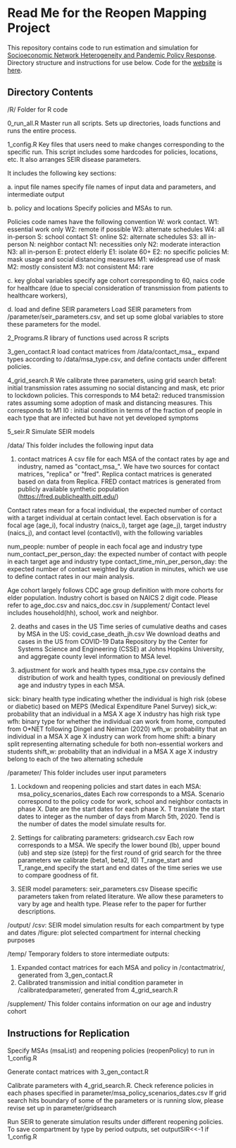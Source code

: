 # Read Me for the Reopen Mapping Project

This repository contains code to run estimation and simulation for [Socioeconomic Network Heterogeneity and Pandemic Policy Response](https://www.nber.org/papers/w27374). Directory structure and instructions for use below. Code for the [website](reopenmappingproject.com) is [here](https://github.com/dalek2point3/reopen-website/).


## Directory Contents

/R/
Folder for R code

0_run_all.R
Master run all scripts. Sets up directories, loads functions and runs the entire process. 

1_config.R
Key files that users need to make changes corresponding to the specific run. 
This script includes some hardcodes for policies, locations, etc. It also arranges SEIR disease parameters.  

It includes the following key sections:

a. input file names
specify file names of input data and parameters, and intermediate output

b. policy and locations
Specify policies and MSAs to run. 

Policies code names have the following convention
W: work contact. 
	W1: essential work only
	W2: remote if possible
	W3: alternate schedules
	W4: all in-person
S: school contact
	S1: online
	S2: alternate schedules 
	S3: all in-person
N: neighbor contact
	N1: necessities only
	N2: moderate interaction
	N3: all in-person
E: protect elderly
	E1: isolate 60+ 
	E2: no specific policies
M: mask usage and social distancing measures 
	M1: widespread use of mask
	M2: mostly consistent
	M3: not consistent
	M4: rare

c. key global variables
specify age cohort corresponding to 60, 
naics code for healthcare (due to special consideration of transmission from patients to healthcare workers),

d. load and define SEIR parameters
Load SEIR parameters from /parameter/seir_parameters.csv, and set up some global variables to store these parameters for the model. 


2_Programs.R
library of functions used across R scripts

3_gen_contact.R
load contact matrices from /data/contact_msa<msa code>_<source>, expand types according to /data/msa_type.csv, and define contacts under different policies.

4_grid_search.R
We calibrate three parameters, using grid search
beta1: initial transmission rates assuming no social distancing and mask, etc prior to lockdown policies. This corresponds to M4
beta2: reduced transmission rates assuming some adoption of mask and distancing measures. This corresponds to M1
I0   : initial condition in terms of the fraction of people in each type that are infected but have not yet developed symptoms

5_seir.R
Simulate SEIR models


/data/
This folder includes the following input data

1. contact matrices
A csv file for each MSA of the contact rates by age and industry, named as "contact_msa<msa code>_<source>".
We have two sources for contact matrices, "replica" or "fred". 
Replica contact matrices is generated based on data from Replica. 
FRED contact matrices is generated from publicly available synthetic population (https://fred.publichealth.pitt.edu/)


Contact rates mean for a focal individual, the expected number of contact with a target individual at certain contact level. 
Each observation is for a focal age (age_i), focal industry (naics_i), target age (age_j), target industry (naics_j), and contact level (contactlvl), with the following variables

num_people: number of people in each focal age and industry type
num_contact_per_person_day: the expected number of contact with people in each target age and industry type
contact_time_min_per_person_day: the expected number of contact weighted by duration in minutes, which we use to define contact rates in our main analysis.

Age cohort largely follows CDC age group definition with more cohorts for elder population. 
Industry cohort is based on NAICS 2 digit code. 
Please refer to age_doc.csv and naics_doc.csv in /supplement/
Contact level includes household(hh), school, work and neighbor.


2. deaths and cases in the US
Time series of cumulative deaths and cases by MSA in the US: covid_case_death_jh.csv 
We download deaths and cases in the US from COVID-19 Data Repository by the Center for Systems Science and Engineering (CSSE) at Johns Hopkins University, 
and aggregate county level information to MSA level. 



3. adjustment for work and health types
msa_type.csv contains the distribution of work and health types, conditional on previously defined age and industry types in each MSA. 

sick: binary health type indicating whether the individual is high risk (obese or diabetic) based on MEPS (Medical Expenditure Panel Survey)
sick_w: probability that an individual in a MSA X age X industry has high risk type
wfh: binary type for whether the individual can work from home, computed from O*NET following Dingel and Neiman (2020)
wfh_w: probability that an individual in a MSA X age X industry can work from home
shift: a binary split representing alternating schedule for both non-essential workers and students
shift_w: probability that an individual in a MSA X age X industry belong to each of the two alternating schedule


/parameter/
This folder includes user input parameters

1. Lockdown and reopening policies and start dates in each MSA: msa_policy_scenarios_dates
Each row corresponds to a MSA. 
Scenario<X> correspond to the policy code for work, school and neighbor contacts in phase X.
Date<X> are the start dates for each phase X.
T<X> translate the start dates to integer as the number of days from March 5th, 2020. 
Tend is the number of dates the model simulate results for. 


2. Settings for calibrating parameters: gridsearch.csv
Each row corresponds to a MSA. 
We specify the lower bound (lb), upper bound (ub) and step size (step) for the first round of grid search for the three parameters we calibrate (beta1, beta2, I0)
T_range_start and T_range_end specify the start and end dates of the time series we use to compare goodness of fit. 


3. SEIR model parameters: seir_parameters.csv
Disease specific parameters taken from related literature. 
We allow these parameters to vary by age and health type.
Please refer to the paper for further descriptions. 

/output/
/csv: SEIR model simulation results for each compartment by type and dates
/figure: plot selected compartment for internal checking purposes

/temp/
Temporary folders to store intermediate outputs:
1. Expanded contact matrices for each MSA and policy in /contactmatrix/, generated from 3_gen_contact.R
2. Calibrated transmission and initial condition parameter in /calibratedparameter/, generated from 4_grid_search.R 

/supplement/
This folder contains information on our age and industry cohort


## Instructions for Replication
Specify MSAs (msaList) and reopening policies (reopenPolicy) to run in 1_config.R 

Generate contact matrices with 3_gen_contact.R

Calibrate parameters with 4_grid_search.R. Check reference policies in each phases specified in parameter/msa_policy_scenarios_dates.csv
If grid search hits boundary of some of the parameters or is running slow, please revise set up in parameter/gridsearch

Run SEIR to generate simulation results under different reopening policies. To save compartment by type by period outputs, set outputSIR<<-1 if 1_config.R


